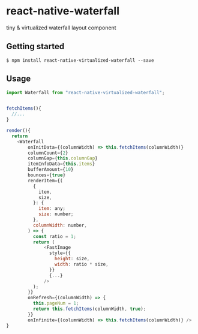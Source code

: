 # react-native-waterfall

tiny & virtualized waterfall layout component

## Getting started

`$ npm install react-native-virtualized-waterfall --save`

## Usage

```javascript
import Waterfall from "react-native-virtualized-waterfall";


fetchItems(){
  //...
}

render(){
  return 
    <Waterfall
        onInitData={(columnWidth) => this.fetchItems(columnWidth)}
        columnCount={2}
        columnGap={this.columnGap}
        itemInfoData={this.items}
        bufferAmount={10}
        bounces={true}
        renderItem={(
          {
            item,
            size,
          }: {
            item: any;
            size: number;
          },
          columnWidth: number,
        ) => {
          const ratio = 1;
          return (
              <FastImage
                style={{
                  height: size,
                  width: ratio * size,
                }}
                {...}
              />
          );
        }}
        onRefresh={(columnWidth) => {
          this.pageNum = 1;
          return this.fetchItems(columnWidth, true);
        }}
        onInfinite={(columnWidth) => this.fetchItems(columnWidth)} />
}
```
